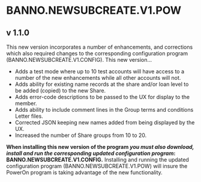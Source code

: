 # BANNO.NEWSUBCREATE.V1.POW
## v 1.1.0
This new version incorporates a number of enhancements, and corrections which also required changes to  the corresponding configuration program (BANNO.NEWSUBCREATE.V1.CONFIG). This new version...
 - Adds a test mode where up to 10 test accounts will have access to a number of the new enhancements while all other accounts will not.
 - Adds ability for existing name records at the share and/or loan level to be added (copied) to the new Share.
 - Adds error-code descriptions to be passed to the UX for display to the member.
 - Adds  ability to include comment lines in the Group terms and conditions Letter files.
 - Corrected JSON keeping new names added from being displayed by the UX.
 - Increased the number of Share groups from 10 to 20.

**When installing this new version of the program *you must also download, install and run the corresponding updated configuration program*: BANNO.NEWSUBCREATE.V1.CONFIG.** Installing and running the updated configuration program (BANNO.NEWSUBCREATE.V1.POW) will insure the PowerOn program is taking advantage of the new functionality.

